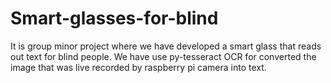 # Smart-glasses-for-blind
It is group minor project where we have developed a smart glass that reads out text for blind people.
We have use py-tesseract OCR for converted the image that was live recorded by raspberry pi camera into text.

